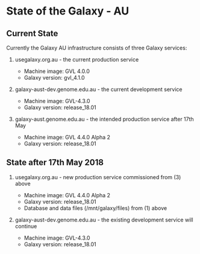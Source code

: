 # State of the Galaxy - AU

## Current State

Currently the Galaxy AU infrastructure consists of three Galaxy services:

1. usegalaxy.org.au - the current production service
   * Machine image: GVL 4.0.0
   * Galaxy version: gvl_4.1.0
   
2. galaxy-aust-dev.genome.edu.au - the current development service
   * Machine image: GVL-4.3.0
   * Galaxy version: release_18.01

3. galaxy-aust.genome.edu.au - the intended production service after 17th May
   * Machine image: GVL 4.4.0 Alpha 2
   * Galaxy version: release_18.01
   
## State after 17th May 2018

1. usegalaxy.org.au - new production service commissioned from (3) above
   * Machine image: GVL 4.4.0 Alpha 2
   * Galaxy version: release_18.01
   * Database and data files (/mnt/galaxy/files) from (1) above

2. galaxy-aust-dev.genome.edu.au - the existing development service will continue 
   * Machine image: GVL-4.3.0
   * Galaxy version: release_18.01
